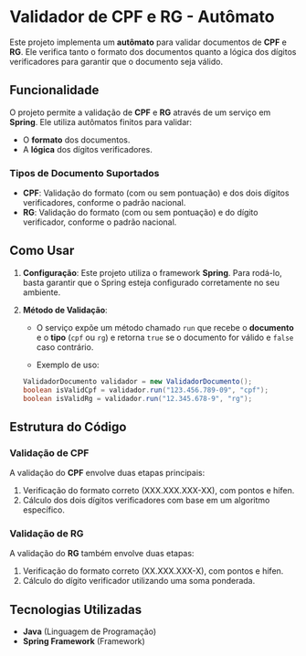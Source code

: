 # Validador de CPF e RG - Autômato

Este projeto implementa um **autômato** para validar documentos de **CPF** e **RG**. Ele verifica tanto o formato dos documentos quanto a lógica dos dígitos verificadores para garantir que o documento seja válido.

## Funcionalidade

O projeto permite a validação de **CPF** e **RG** através de um serviço em **Spring**. Ele utiliza autômatos finitos para validar:

- O **formato** dos documentos.
- A **lógica** dos dígitos verificadores.

### Tipos de Documento Suportados

- **CPF**: Validação do formato (com ou sem pontuação) e dos dois dígitos verificadores, conforme o padrão nacional.
- **RG**: Validação do formato (com ou sem pontuação) e do dígito verificador, conforme o padrão nacional.

## Como Usar

1. **Configuração**: Este projeto utiliza o framework **Spring**. Para rodá-lo, basta garantir que o Spring esteja configurado corretamente no seu ambiente.
   
2. **Método de Validação**:
    - O serviço expõe um método chamado `run` que recebe o **documento** e o **tipo** (`cpf` ou `rg`) e retorna `true` se o documento for válido e `false` caso contrário.

    - Exemplo de uso:

    ```java
    ValidadorDocumento validador = new ValidadorDocumento();
    boolean isValidCpf = validador.run("123.456.789-09", "cpf");
    boolean isValidRg = validador.run("12.345.678-9", "rg");
    ```

## Estrutura do Código

### Validação de CPF

A validação do **CPF** envolve duas etapas principais:
1. Verificação do formato correto (XXX.XXX.XXX-XX), com pontos e hífen.
2. Cálculo dos dois dígitos verificadores com base em um algoritmo específico.

### Validação de RG

A validação do **RG** também envolve duas etapas:
1. Verificação do formato correto (XX.XXX.XXX-X), com pontos e hífen.
2. Cálculo do dígito verificador utilizando uma soma ponderada.

## Tecnologias Utilizadas

- **Java** (Linguagem de Programação)
- **Spring Framework** (Framework)


